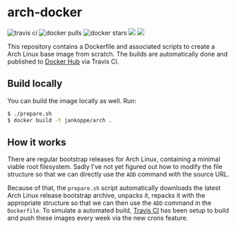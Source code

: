 # arch-docker

![travis ci](https://img.shields.io/travis/JanKoppe/arch-docker/master.svg)
![docker pulls](https://img.shields.io/docker/pulls/jankoppe/arch.svg)
![docker stars](https://img.shields.io/docker/stars/jankoppe/arch.svg)
[![](https://images.microbadger.com/badges/image/jankoppe/arch.svg)](https://microbadger.com/images/jankoppe/arch "Get your own image badge on microbadger.com")
[![](https://images.microbadger.com/badges/version/jankoppe/arch.svg)](https://microbadger.com/images/jankoppe/arch "Get your own version badge on microbadger.com")

This repository contains a Dockerfile and associated scripts to create a Arch Linux base image from scratch. The builds are automatically done and published to [Docker Hub](https://hub.docker.com/jankoppe/arch) via Travis CI.

## Build locally

You can build the image locally as well. Run:

```sh
$ ./prepare.sh
$ docker build -t jankoppe/arch .
```

## How it works

There are regular bootstrap releases for Arch Linux, containing a minimal viable root filesystem. Sadly I've not yet figured out how to modify the file structure so that we can directly use the `ADD` command with the source URL.

Because of that, the `prepare.sh` script automatically downloads the latest Arch Linux release bootstrap archive, unpacks it, repacks it with the appropriate structure so that we can then use the `ADD` command in the `Dockerfile`. To simulate a automated build, [Travis CI](https://travis-ci.org) has been setup to build and push these images every week via the new crons feature.